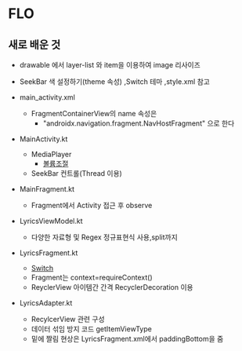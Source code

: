 #   FLO

## 새로 배운 것
-   drawable 에서 layer-list 와 item을 이용하여 image 리사이즈
-   SeekBar 색 설정하기(theme 속성) ,Switch 테마 ,style.xml 참고
-   main_activity.xml
    -   FragmentContainerView의 name 속성은 
        -   "androidx.navigation.fragment.NavHostFragment" 으로 한다
- MainActivity.kt
  - MediaPlayer   
    - [볼륨조절](https://m.blog.naver.com/PostView.naver?isHttpsRedirect=true&blogId=ksseo63&logNo=120133161294)
  - SeekBar 컨트롤(Thread 이용)

-   MainFragment.kt
    -   Fragment에서 Activity 접근 후 observe

-   LyricsViewModel.kt
    -   다양한 자료형 및 Regex 정규표현식 사용,split까지

-   LyricsFragment.kt
    -   [Switch](https://lktprogrammer.tistory.com/181)
    -   Fragment는 context=requireContext()
    -   ReyclerView 아이템간 간격 RecyclerDecoration 이용

-   LyricsAdapter.kt
    -   RecylcerView 관련 구성
    -   데이터 섞임 방지 코드 getItemViewType 
    -   밑에 짤림 현상은 LyricsFragment.xml에서 paddingBottom을 줌 